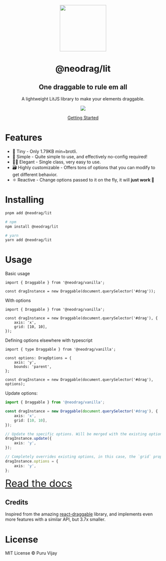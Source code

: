 <p align="center">
<a href="https://www.neodrag.dev"><img src="https://www.neodrag.dev/logo.svg" height="150" /></a>
</p>

<h1 align="center">
@neodrag/lit
</h1>

<h2 align="center">
One draggable to rule em all
</h2>

<p align="center">A lightweight LitJS library to make your elements draggable.</p>

<p align="center">
  <a href="https://www.npmjs.com/package/@neodrag/lit"><img src="https://img.shields.io/npm/v/@neodrag/lit?color=fff&label="></a>
<p>

<p align="center"><a href="https://www.neodrag.dev/docs/lit">Getting Started</a></p>

# Features

<!-- TODO get size -->
- 🤏 Tiny - Only 1.79KB min+brotli.
- 🐇 Simple - Quite simple to use, and effectively no-config required!
- 🧙‍♀️ Elegant - Single class, very easy to use.
- 🗃️ Highly customizable - Offers tons of options that you can modify to get different behavior.
- ⚛️ Reactive - Change options passed to it on the fly, it will **just work 🙂**

# Installing

```bash
pnpm add @neodrag/lit

# npm
npm install @neodrag/lit

# yarn
yarn add @neodrag/lit
```

# Usage
<!-- TODO usage -->

Basic usage

```tsx
import { Draggable } from '@neodrag/vanilla';

const dragInstance = new Draggable(document.querySelector('#drag'));
```

With options

```tsx
import { Draggable } from '@neodrag/vanilla';

const dragInstance = new Draggable(document.querySelector('#drag'), {
	axis: 'x',
	grid: [10, 10],
});
```

Defining options elsewhere with typescript

```tsx
import { type Draggable } from '@neodrag/vanilla';

const options: DragOptions = {
	axis: 'y',
	bounds: 'parent',
};

const dragInstance = new Draggable(document.querySelector('#drag'), options);
```

Update options:

```ts
import { Draggable } from '@neodrag/vanilla';

const dragInstance = new Draggable(document.querySelector('#drag'), {
	axis: 'x',
	grid: [10, 10],
});

// Update the specific options. Will be merged with the existing options.
dragInstance.update({
	axis: 'y',
});

// Completely overrides existing options, in this case, the `grid` property is removed
dragInstance.options = {
	axis: 'y',
};
```

<a href="https://www.neodrag.dev/docs/vanilla" style="font-size: 2rem">Read the docs</a>

## Credits

Inspired from the amazing [react-draggable](https://github.com/react-grid-layout/react-draggable) library, and implements even more features with a similar API, but 3.7x smaller.

# License

MIT License &copy; Puru Vijay
